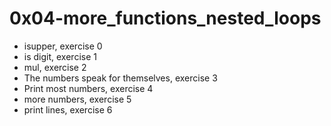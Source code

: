 # 0x04-more_functions_nested_loops
* isupper, exercise 0
* is digit, exercise 1
* mul, exercise 2
* The numbers speak for themselves, exercise 3
* Print most numbers, exercise 4
* more numbers, exercise 5
* print lines, exercise 6
